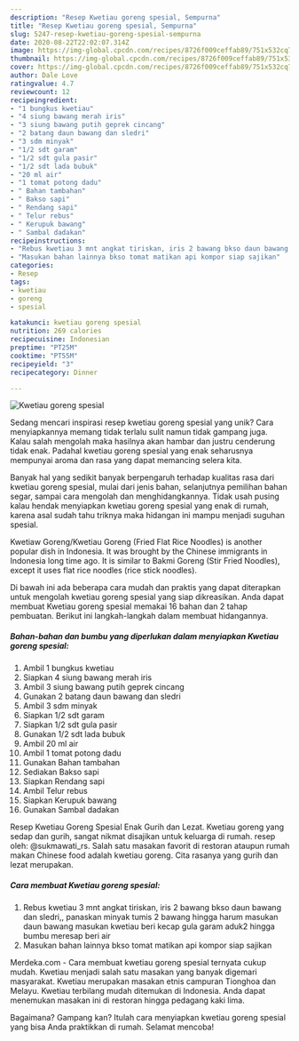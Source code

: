 ```yaml
---
description: "Resep Kwetiau goreng spesial, Sempurna"
title: "Resep Kwetiau goreng spesial, Sempurna"
slug: 5247-resep-kwetiau-goreng-spesial-sempurna
date: 2020-08-22T22:02:07.314Z
image: https://img-global.cpcdn.com/recipes/8726f009ceffab89/751x532cq70/kwetiau-goreng-spesial-foto-resep-utama.jpg
thumbnail: https://img-global.cpcdn.com/recipes/8726f009ceffab89/751x532cq70/kwetiau-goreng-spesial-foto-resep-utama.jpg
cover: https://img-global.cpcdn.com/recipes/8726f009ceffab89/751x532cq70/kwetiau-goreng-spesial-foto-resep-utama.jpg
author: Dale Love
ratingvalue: 4.7
reviewcount: 12
recipeingredient:
- "1 bungkus kwetiau"
- "4 siung bawang merah iris"
- "3 siung bawang putih geprek cincang"
- "2 batang daun bawang dan sledri"
- "3 sdm minyak"
- "1/2 sdt garam"
- "1/2 sdt gula pasir"
- "1/2 sdt lada bubuk"
- "20 ml air"
- "1 tomat potong dadu"
- " Bahan tambahan"
- " Bakso sapi"
- " Rendang sapi"
- " Telur rebus"
- " Kerupuk bawang"
- " Sambal dadakan"
recipeinstructions:
- "Rebus kwetiau 3 mnt angkat tiriskan, iris 2 bawang bkso daun bawang dan sledri,, panaskan minyak tumis 2 bawang hingga harum masukan daun bawang masukan kwetiau beri kecap gula garam aduk2 hingga bumbu meresap beri air"
- "Masukan bahan lainnya bkso tomat matikan api kompor siap sajikan"
categories:
- Resep
tags:
- kwetiau
- goreng
- spesial

katakunci: kwetiau goreng spesial 
nutrition: 269 calories
recipecuisine: Indonesian
preptime: "PT25M"
cooktime: "PT55M"
recipeyield: "3"
recipecategory: Dinner

---
```



![Kwetiau goreng spesial](https://img-global.cpcdn.com/recipes/8726f009ceffab89/751x532cq70/kwetiau-goreng-spesial-foto-resep-utama.jpg)

Sedang mencari inspirasi resep kwetiau goreng spesial yang unik? Cara menyiapkannya memang tidak terlalu sulit namun tidak gampang juga. Kalau salah mengolah maka hasilnya akan hambar dan justru cenderung tidak enak. Padahal kwetiau goreng spesial yang enak seharusnya mempunyai aroma dan rasa yang dapat memancing selera kita.

Banyak hal yang sedikit banyak berpengaruh terhadap kualitas rasa dari kwetiau goreng spesial, mulai dari jenis bahan, selanjutnya pemilihan bahan segar, sampai cara mengolah dan menghidangkannya. Tidak usah pusing kalau hendak menyiapkan kwetiau goreng spesial yang enak di rumah, karena asal sudah tahu triknya maka hidangan ini mampu menjadi suguhan spesial.

Kwetiaw Goreng/Kwetiau Goreng (Fried Flat Rice Noodles) is another popular dish in Indonesia. It was brought by the Chinese immigrants in Indonesia long time ago. It is similar to Bakmi Goreng (Stir Fried Noodles), except it uses flat rice noodles (rice stick noodles).


Di bawah ini ada beberapa cara mudah dan praktis yang dapat diterapkan untuk mengolah kwetiau goreng spesial yang siap dikreasikan. Anda dapat membuat Kwetiau goreng spesial memakai 16 bahan dan 2 tahap pembuatan. Berikut ini langkah-langkah dalam membuat hidangannya.

<!--inarticleads1-->

##### Bahan-bahan dan bumbu yang diperlukan dalam menyiapkan Kwetiau goreng spesial:

1. Ambil 1 bungkus kwetiau
1. Siapkan 4 siung bawang merah iris
1. Ambil 3 siung bawang putih geprek cincang
1. Gunakan 2 batang daun bawang dan sledri
1. Ambil 3 sdm minyak
1. Siapkan 1/2 sdt garam
1. Siapkan 1/2 sdt gula pasir
1. Gunakan 1/2 sdt lada bubuk
1. Ambil 20 ml air
1. Ambil 1 tomat potong dadu
1. Gunakan  Bahan tambahan
1. Sediakan  Bakso sapi
1. Siapkan  Rendang sapi
1. Ambil  Telur rebus
1. Siapkan  Kerupuk bawang
1. Gunakan  Sambal dadakan


Resep Kwetiau Goreng Spesial Enak Gurih dan Lezat. Kwetiau goreng yang sedap dan gurih, sangat nikmat disajikan untuk keluarga di rumah. resep oleh: @sukmawati_rs. Salah satu masakan favorit di restoran ataupun rumah makan Chinese food adalah kwetiau goreng. Cita rasanya yang gurih dan lezat merupakan. 

<!--inarticleads2-->

##### Cara membuat Kwetiau goreng spesial:

1. Rebus kwetiau 3 mnt angkat tiriskan, iris 2 bawang bkso daun bawang dan sledri,, panaskan minyak tumis 2 bawang hingga harum masukan daun bawang masukan kwetiau beri kecap gula garam aduk2 hingga bumbu meresap beri air
1. Masukan bahan lainnya bkso tomat matikan api kompor siap sajikan


Merdeka.com - Cara membuat kwetiau goreng spesial ternyata cukup mudah. Kwetiau menjadi salah satu masakan yang banyak digemari masyarakat. Kwetiau merupakan masakan etnis campuran Tionghoa dan Melayu. Kwetiau terbilang mudah ditemukan di Indonesia. Anda dapat menemukan masakan ini di restoran hingga pedagang kaki lima. 

Bagaimana? Gampang kan? Itulah cara menyiapkan kwetiau goreng spesial yang bisa Anda praktikkan di rumah. Selamat mencoba!

